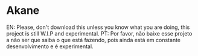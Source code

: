 # Akane
EN: Please, don't download this unless you know what you are doing, this project is still W.I.P and experimental.
PT: Por favor, não baixe esse projeto a não ser que saiba o que está fazendo, pois ainda está em constante desenvolvimento e é experimental.
